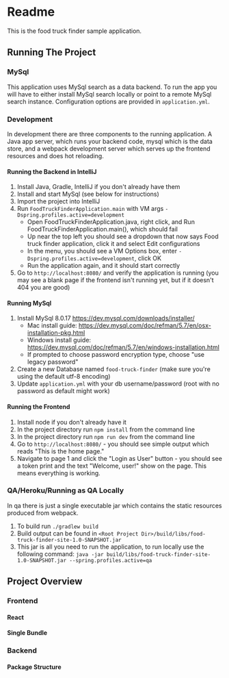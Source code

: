 # Readme
This is the food truck finder sample application.

## Running The Project
### MySql
This application uses MySql search as a data backend. To run the app you will have to either install MySql search locally or point to a remote MySql search instance. Configuration options are provided in `application.yml`.

### Development
In development there are three components to the running application. A Java app server, which runs your backend code, mysql which is the data store, and a webpack development server which serves up the frontend resources and does hot reloading.

#### Running the Backend in IntelliJ
1) Install Java, Gradle, IntelliJ if you don't already have them
1) Install and start MySql (see below for instructions)
1) Import the project into IntelliJ
1) Run `FoodTruckFinderApplication.main` with VM args `-Dspring.profiles.active=development`
    * Open FoodTruckFinderApplication.java, right click, and Run FoodTruckFinderApplication.main(), which should fail
    * Up near the top left you should see a dropdown that now says Food truck finder application, click it and select Edit configurations
    * In the menu, you should see a VM Options box, enter `-Dspring.profiles.active=development`, click OK
    * Run the application again, and it should start correctly
1) Go to `http://localhost:8080/` and verify the application is running (you may see a blank page if the frontend isn't running yet, but if it doesn't 404 you are good)

#### Running MySql
1) Install MySql 8.0.17 https://dev.mysql.com/downloads/installer/
    * Mac install guide: https://dev.mysql.com/doc/refman/5.7/en/osx-installation-pkg.html
    * Windows install guide: https://dev.mysql.com/doc/refman/5.7/en/windows-installation.html
    * If prompted to choose password encryption type, choose "use legacy password"
2) Create a new Database named `food-truck-finder` (make sure you're using the default utf-8 encoding)
3) Update `application.yml` with your db username/password (root with no password as default might work)

#### Running the Frontend
1) Install node if you don't already have it
1) In the project directory run `npm install` from the command line
1) In the project directory run `npm run dev` from the command line
1) Go to `http://localhost:8080/` - you should see simple output which reads "This is the home page."
1) Navigate to page 1 and click the "Login as User" button - you should see a token print and the text "Welcome, user!" show on the page. This means everything is working.

### QA/Heroku/Running as QA Locally
In qa there is just a single executable jar which contains the static resources produced from webpack.

1) To build run `./gradlew build`
1) Build output can be found in `<Root Project Dir>/build/libs/food-truck-finder-site-1.0-SNAPSHOT.jar`
1) This jar is all you need to run the application, to run locally use the following command: `java -jar build/libs/food-truck-finder-site-1.0-SNAPSHOT.jar --spring.profiles.active=qa`

## Project Overview

### Frontend
#### React
#### Single Bundle
### Backend
#### Package Structure